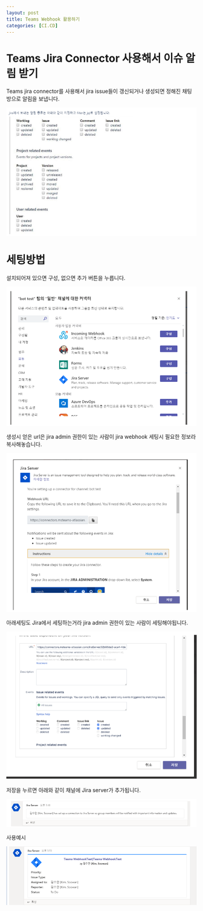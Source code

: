 ```yaml
---
layout: post
title: Teams Webhook 활용하기
categories: [CI.CD]
---
```


# Teams Jira Connector 사용해서  이슈 알림 받기


Teams jira connector를 사용해서 jira issue들이 갱신되거나 생성되면 정해진 채팅방으로 알림을 보냅니다.


![](/assets/images/2019-10-10-Teams%20Jira%20Connector/2019-10-10-11-23-55.png)


# 세팅방법

설치되어져 있으면 구성, 없으면 추가 버튼을 누릅니다.

![](/assets/images/2019-10-10-Teams%20Jira%20Connector/2019-10-10-11-24-16.png)


생성시 얻은 url은 jira admin 권한이 있는 사람이 jira webhook 세팅시 필요한 정보라 복사해놓습니다.

![](/assets/images/2019-10-10-Teams%20Jira%20Connector/2019-10-10-11-25-05.png)


아래세팅도 Jira에서 세팅하는거라 jira admin 권한이 있는 사람이 세팅해야됩니다.

![](/assets/images/2019-10-10-Teams%20Jira%20Connector/2019-10-10-11-25-56.png)

저장을 누르면 아래와 같이 채널에 Jira server가 추가됩니다.

![](/assets/images/2019-10-10-Teams%20Jira%20Connector/2019-10-10-11-26-15.png)

사용예시

![](/assets/images/2019-10-10-Teams%20Jira%20Connector/2019-10-10-11-28-05.png)